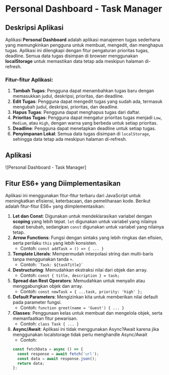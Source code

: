 # Personal Dashboard - Task Manager

## Deskripsi Aplikasi

Aplikasi **Personal Dashboard** adalah aplikasi manajemen tugas sederhana yang memungkinkan pengguna untuk membuat, mengedit, dan menghapus tugas. Aplikasi ini dilengkapi dengan fitur pengaturan prioritas tugas, deadline. Semua data tugas disimpan di browser menggunakan **localStorage** untuk memastikan data tetap ada meskipun halaman di-refresh.

### Fitur-fitur Aplikasi:
1. **Tambah Tugas**: Pengguna dapat menambahkan tugas baru dengan memasukkan judul, deskripsi, prioritas, dan deadline.
2. **Edit Tugas**: Pengguna dapat mengedit tugas yang sudah ada, termasuk mengubah judul, deskripsi, prioritas, dan deadline.
3. **Hapus Tugas**: Pengguna dapat menghapus tugas dari daftar.
4. **Prioritas Tugas**: Pengguna dapat mengatur prioritas tugas menjadi `Low`, `Medium`, atau `High`, dengan warna yang berbeda untuk setiap prioritas.
5. **Deadline**: Pengguna dapat menetapkan deadline untuk setiap tugas.
6. **Penyimpanan Lokal**: Semua data tugas disimpan di `localStorage`, sehingga data tetap ada meskipun halaman di-refresh.

## Aplikasi

![Personal Dashboard - Task Manager]

## Fitur ES6+ yang Diimplementasikan

Aplikasi ini menggunakan fitur-fitur terbaru dari JavaScript untuk meningkatkan efisiensi, keterbacaan, dan pemeliharaan kode. Berikut adalah fitur-fitur ES6+ yang diimplementasikan:

1. **Let dan Const**: Digunakan untuk mendeklarasikan variabel dengan **scoping** yang lebih tepat. `let` digunakan untuk variabel yang nilainya dapat berubah, sedangkan `const` digunakan untuk variabel yang nilainya tetap.
2. **Arrow Functions**: Fungsi dengan sintaks yang lebih ringkas dan efisien, serta perilaku `this` yang lebih konsisten.
   - Contoh: `const addTask = () => { ... }`
3. **Template Literals**: Mempermudah interpolasi string dan multi-baris tanpa menggunakan tanda `+`.
   - Contoh: `` `Task: ${taskTitle}` ``
4. **Destructuring**: Memudahkan ekstraksi nilai dari objek dan array.
   - Contoh: `const { title, description } = task;`
5. **Spread dan Rest Operators**: Memudahkan untuk menyalin atau menggabungkan objek dan array.
   - Contoh: `const newTask = { ...task, priority: 'high' };`
6. **Default Parameters**: Mengizinkan kita untuk memberikan nilai default pada parameter fungsi.
   - Contoh: `function greet(name = 'Guest') { ... }`
7. **Classes**: Penggunaan kelas untuk membuat dan mengelola objek, serta memanfaatkan fitur pewarisan.
   - Contoh: `class Task { ... }`
8. **Async/Await**: Aplikasi ini tidak menggunakan Async?Await karena jika menggunakan localstorage tidak perlu menghandle Async/Await
   - Contoh: 
   ```javascript
   const fetchData = async () => {
     const response = await fetch('url');
     const data = await response.json();
     return data;
   };
